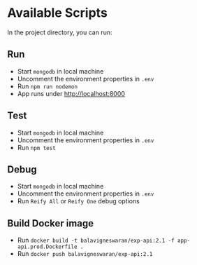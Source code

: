 # Available Scripts

In the project directory, you can run:

## Run

- Start `mongodb` in local machine
- Uncomment the environment properties in `.env`
- Run `npm run nodemon`
- App runs under [http://localhost:8000](http://localhost:8000)

## Test

- Start `mongodb` in local machine
- Uncomment the environment properties in `.env`
- Run `npm test`

## Debug

- Start `mongodb` in local machine
- Uncomment the environment properties in `.env`
- Run `Reify All` or `Reify One` debug options

## Build Docker image

- Run `docker build -t balavigneswaran/exp-api:2.1 -f app-api.prod.Dockerfile .`
- Run `docker push balavigneswaran/exp-api:2.1`

